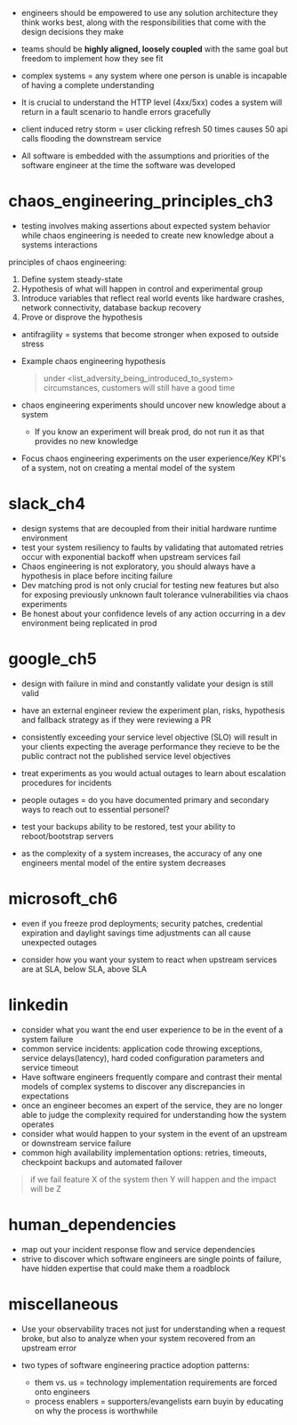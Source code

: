 - engineers should be empowered to use any solution architecture they think works best, along with the responsibilities that come with the design decisions they make
- teams should be **highly aligned, loosely coupled** with the same goal but freedom to implement how they see fit

- complex systems = any system where one person is unable is incapable of having a complete understanding 
- It is crucial to understand the HTTP level (4xx/5xx) codes a system will return in a fault scenario to handle errors gracefully
- client induced retry storm = user clicking refresh 50 times causes 50 api calls flooding the downstream service

- All software is embedded with the assumptions and priorities of the software engineer at the time the software was developed


# chaos_engineering_principles_ch3
- testing involves making assertions about expected system behavior while chaos engineering is needed to create new knowledge about a systems interactions

principles of chaos engineering:
1) Define system steady-state
2) Hypothesis of what will happen in control and experimental group
3) Introduce variables that reflect real world events like hardware crashes, network connectivity, database backup recovery
4) Prove or disprove the hypothesis

- antifragility = systems that become stronger when exposed to outside stress

- Example chaos engineering hypothesis
  > under <list_adversity_being_introduced_to_system> circumstances, customers will still have a good time

- chaos engineering experiments should uncover new knowledge about a system
  - If you know an experiment will break prod, do not run it as that provides no new knowledge

- Focus chaos engineering experiments on the user experience/Key KPI's of a system, not on creating a mental model of the system
  

# slack_ch4
- design systems that are decoupled from their initial hardware runtime environment
- test your system resiliency to faults by validating that automated retries occur with exponential backoff when upstream services fail
- Chaos engineering is not exploratory, you should always have a hypothesis in place before inciting failure
- Dev matching prod is not only crucial for testing new features but also for exposing previously unknown fault tolerance vulnerabilities via chaos experiments
- Be honest about your confidence levels of any action occurring in a dev environment being replicated in prod


# google_ch5
- design with failure in mind and constantly validate your design is still valid

- have an external engineer review the experiment plan, risks, hypothesis and fallback strategy as if they were reviewing a PR


- consistently exceeding your service level objective (SLO) will result in your clients expecting the average performance they recieve to be the public contract not the published service level objectives


- treat experiments as you would actual outages to learn about escalation procedures for incidents



- people outages = do you have documented primary and secondary ways to reach out to essential personel?
- test your backups ability to be restored, test your ability to reboot/bootstrap servers
- as the complexity of a system increases, the accuracy of any one engineers mental model of the entire system decreases


# microsoft_ch6
- even if you freeze prod deployments; security patches, credential expiration and daylight savings time adjustments can all cause unexpected outages

- consider how you want your system to react when upstream services are at SLA, below SLA, above SLA 


# linkedin
- consider what you want the end user experience to be in the event of a system failure
- common service incidents: application code throwing exceptions, service delays(latency), hard coded configuration parameters and service timeout
- Have software engineers frequently compare and contrast their mental models of complex systems to discover any discrepancies in expectations
- once an engineer becomes an expert of the service, they are no longer able to judge the complexity required for understanding how the system operates
- consider what would happen to your system in the event of an upstream or downstream service failure
- common high availability implementation options: retries, timeouts, checkpoint backups and automated failover

> if we fail feature X of the system then Y will happen and the impact will be Z


# human_dependencies
- map out your incident response flow and service dependencies
- strive to discover which software engineers are single points of failure, have hidden expertise that could make them a roadblock

# miscellaneous
- Use your observability traces not just for understanding when a request broke, but also to analyze when your system recovered from an upstream error

- two types of software engineering practice adoption patterns:
  - them vs. us = technology implementation requirements are forced onto engineers
  - process enablers = supporters/evangelists earn buyin by educating on why the process is worthwhile